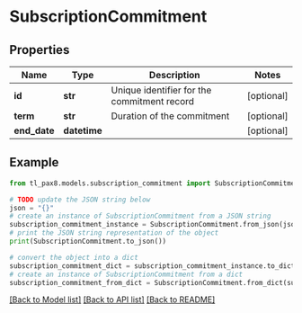 # SubscriptionCommitment


## Properties

Name | Type | Description | Notes
------------ | ------------- | ------------- | -------------
**id** | **str** | Unique identifier for the commitment record | [optional] 
**term** | **str** | Duration of the commitment | [optional] 
**end_date** | **datetime** |  | [optional] 

## Example

```python
from tl_pax8.models.subscription_commitment import SubscriptionCommitment

# TODO update the JSON string below
json = "{}"
# create an instance of SubscriptionCommitment from a JSON string
subscription_commitment_instance = SubscriptionCommitment.from_json(json)
# print the JSON string representation of the object
print(SubscriptionCommitment.to_json())

# convert the object into a dict
subscription_commitment_dict = subscription_commitment_instance.to_dict()
# create an instance of SubscriptionCommitment from a dict
subscription_commitment_from_dict = SubscriptionCommitment.from_dict(subscription_commitment_dict)
```
[[Back to Model list]](../README.md#documentation-for-models) [[Back to API list]](../README.md#documentation-for-api-endpoints) [[Back to README]](../README.md)



